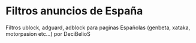 # Filtros anuncios de España

Filtros ublock, adguard, adblock para paginas Españolas (genbeta, xataka, motorpasion etc...) por DeciBelioS
